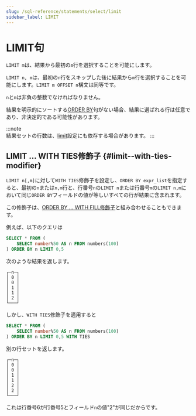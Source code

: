 ```yaml
---
slug: /sql-reference/statements/select/limit
sidebar_label: LIMIT
---
```


# LIMIT句

`LIMIT m`は、結果から最初の`m`行を選択することを可能にします。

`LIMIT n, m`は、最初の`n`行をスキップした後に結果から`m`行を選択することを可能にします。`LIMIT m OFFSET n`構文は同等です。

`n`と`m`は非負の整数でなければなりません。

結果を明示的にソートする[ORDER BY](../../../sql-reference/statements/select/order-by.md)句がない場合、結果に選ばれる行は任意であり、非決定的である可能性があります。

:::note    
結果セットの行数は、[limit](../../../operations/settings/settings.md#limit)設定にも依存する場合があります。
:::

## LIMIT ... WITH TIES修飾子 {#limit--with-ties-modifier}

`LIMIT n[,m]`に対して`WITH TIES`修飾子を設定し、`ORDER BY expr_list`を指定すると、最初の`n`または`n,m`行と、行番号`n`の`LIMIT n`または行番号`m`の`LIMIT n,m`において同じ`ORDER BY`フィールドの値が等しいすべての行が結果に含まれます。

この修飾子は、[ORDER BY ... WITH FILL修飾子](../../../sql-reference/statements/select/order-by.md#orderby-with-fill)と組み合わせることもできます。

例えば、以下のクエリは

``` sql
SELECT * FROM (
    SELECT number%50 AS n FROM numbers(100)
) ORDER BY n LIMIT 0,5
```

次のような結果を返します。

``` text
┌─n─┐
│ 0 │
│ 0 │
│ 1 │
│ 1 │
│ 2 │
└───┘
```

しかし、`WITH TIES`修飾子を適用すると

``` sql
SELECT * FROM (
    SELECT number%50 AS n FROM numbers(100)
) ORDER BY n LIMIT 0,5 WITH TIES
```

別の行セットを返します。

``` text
┌─n─┐
│ 0 │
│ 0 │
│ 1 │
│ 1 │
│ 2 │
│ 2 │
└───┘
```

これは行番号6が行番号5とフィールド`n`の値"2"が同じだからです。
